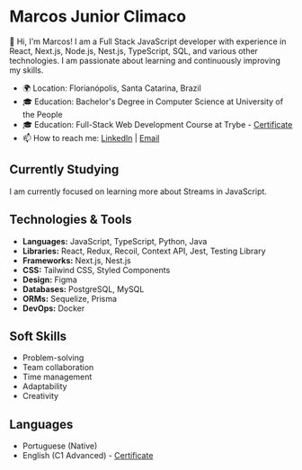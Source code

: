 # Marcos Junior Climaco

👋 Hi, I'm Marcos! I am a Full Stack JavaScript developer with experience in React, Next.js, Node.js, Nest.js, TypeScript, SQL, and various other technologies. I am passionate about learning and continuously improving my skills.

- 🌍 Location: Florianópolis, Santa Catarina, Brazil
- 🎓 Education: Bachelor's Degree in Computer Science at University of the People
- 🎓 Education: Full-Stack Web Development Course at Trybe - [Certificate](https://www.credential.net/3c2cf1c6-2afc-4b2d-bd9f-12c966e186fe)
- 📫 How to reach me: [LinkedIn](https://www.linkedin.com/in/markoclimako/) | [Email](mailto:mkclimako@gmail.com)

## Currently Studying
I am currently focused on learning more about Streams in JavaScript.

## Technologies & Tools
- **Languages:** JavaScript, TypeScript, Python, Java
- **Libraries:** React, Redux, Recoil, Context API, Jest, Testing Library
- **Frameworks:** Next.js, Nest.js
- **CSS:** Tailwind CSS, Styled Components
- **Design:** Figma
- **Databases:** PostgreSQL, MySQL
- **ORMs:** Sequelize, Prisma
- **DevOps:** Docker

## Soft Skills
- Problem-solving
- Team collaboration
- Time management
- Adaptability
- Creativity

## Languages
- Portuguese (Native)
- English (C1 Advanced) - [Certificate](https://cert.efset.org/LaRWtF)

